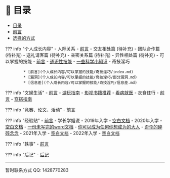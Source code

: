# 📖 目录
- [目录](index.md)
- [前言](前言.md)
- [选择的方式](测试说明.md)


??? info "个人成长内容"
    - 人际关系
        - [前言](个人成长内容/人际关系/index.md)
        - 交友相处篇 (待补充)
        - 团队合作篇 (待补充)
        - 送礼请客篇 (待补充)
        - 亲密关系篇 (待补充)
        - 异性相处篇 (待补充)
    - 可以掌握的技能
        - [前言](个人成长内容/可以掌握的技能/index.md)
        - [通识性技能](个人成长内容/可以掌握的技能/通识性技能.md)
        - [一些科学小知识](个人成长内容/可以掌握的技能/一些科学小知识.md)
        - 奇技淫巧
        
            * [前言](个人成长内容/可以掌握的技能/奇技淫巧/index.md)
            * [漏洞](个人成长内容/可以掌握的技能/奇技淫巧/部分漏洞.md)
            * [信息差](个人成长内容/可以掌握的技能/奇技淫巧/信息差.md)


??? info "文娱生活"
    - [前言](文娱生活/index.md)
    - [游玩指南](文娱生活/游玩指南.md)
    - [影视书籍推荐](文娱生活/影视书籍推荐.md)
    - [看病就医](文娱生活/看病就医篇.md)
    - 衣食住行
        - [前言](文娱生活/衣食住行篇/index.md)
        - [穿搭指南](文娱生活/衣食住行篇/穿搭指南.md)

??? info "竞赛、论文、活动"
    - [前言](竞赛、论文、活动/index.md)

??? info "经验贴"
    - [前言](经验贴/收集说明.md)
    - 学长学姐说
        - 2019年入学
            - [空白文档](经验贴/学长学姐说/2019年入学/空白文档.md)
        - 2020年入学
            - [空白文档](经验贴/学长学姐说/2020年入学/空白文档.md)
            - [一份未写完的word文档](经验贴/学长学姐说/2020年入学/乱言.md)
            - [你可以成为任何你想成为的大人](经验贴/学长学姐说/2020年入学/做你想做.md)
            - [歪歪的碎碎念念](经验贴/学长学姐说/2020年入学/歪歪的碎碎念念.md)
        - 2021年入学
            - [空白文档](经验贴/学长学姐说/2021年入学/空白文档.md)
        - 2022年入学
            - [空白文档](经验贴/学长学姐说/2022年入学/空白文档.md)

??? info "轶事"
      - [前言](轶事/index.md)

??? info "后记"
    - [后记](后记.md)


---

暂时联系方式
QQ: 1428770283